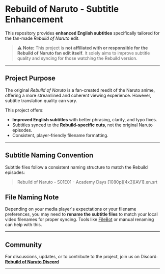 # Rebuild of Naruto - Subtitle Enhancement

This repository provides **enhanced English subtitles** specifically tailored for the fan-made *Rebuild of Naruto* edit.

> ⚠️ **Note:** This project is **not affiliated with or responsible for the Rebuild of Naruto fan edit itself**. It solely aims to improve subtitle quality and syncing for those watching the Rebuild version.

---

## Project Purpose

The original *Rebuild of Naruto* is a fan-created reedit of the Naruto anime, offering a more streamlined and coherent viewing experience. However, subtitle translation quality can vary.

This project offers:

- **Improved English subtitles** with better phrasing, clarity, and typo fixes.
- Subtitles synced to the **Rebuild-specific cuts**, not the original Naruto episodes.
- Consistent, player-friendly filename formatting.

---

## Subtitle Naming Convention

Subtitle files follow a consistent naming structure to match the Rebuild episodes:

> Rebuild of Naruto - S01E01 - Academy Days [1080p][4x3][AV1].en.srt



## File Naming Note

Depending on your media player's expectations or your filename preferences, you may need to **rename the subtitle files** to match your local video filenames for proper syncing. Tools like [FileBot](https://www.filebot.net/) or manual renaming can help with this.

---

## Community

For discussions, updates, or to contribute to the project, join us on Discord:
**[Rebuild of Naruto Discord](https://discord.gg/yDfYvsDKjR)**

---
